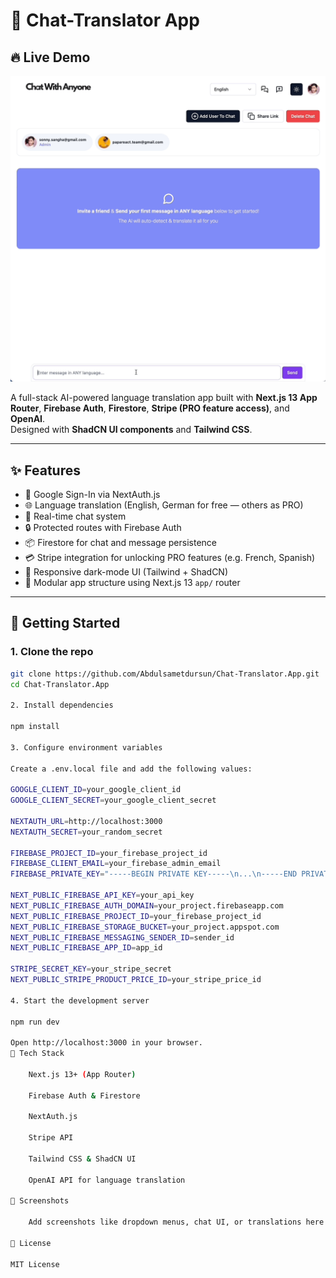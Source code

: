 # 🧠 Chat-Translator App

## 🔥 Live Demo

![App Demo](./images/landingPage/demo.gif)

A full-stack AI-powered language translation app built with **Next.js 13 App Router**, **Firebase
Auth**, **Firestore**, **Stripe (PRO feature access)**, and **OpenAI**.  
Designed with **ShadCN UI components** and **Tailwind CSS**.

---

## ✨ Features

- 🔐 Google Sign-In via NextAuth.js
- 🌐 Language translation (English, German for free — others as PRO)
- 💬 Real-time chat system
- 🔒 Protected routes with Firebase Auth
- 📦 Firestore for chat and message persistence
- 💳 Stripe integration for unlocking PRO features (e.g. French, Spanish)
- 🎨 Responsive dark-mode UI (Tailwind + ShadCN)
- 📁 Modular app structure using Next.js 13 `app/` router

---

## 🚀 Getting Started

### 1. Clone the repo

```bash
git clone https://github.com/Abdulsametdursun/Chat-Translator.App.git
cd Chat-Translator.App

2. Install dependencies

npm install

3. Configure environment variables

Create a .env.local file and add the following values:

GOOGLE_CLIENT_ID=your_google_client_id
GOOGLE_CLIENT_SECRET=your_google_client_secret

NEXTAUTH_URL=http://localhost:3000
NEXTAUTH_SECRET=your_random_secret

FIREBASE_PROJECT_ID=your_firebase_project_id
FIREBASE_CLIENT_EMAIL=your_firebase_admin_email
FIREBASE_PRIVATE_KEY="-----BEGIN PRIVATE KEY-----\n...\n-----END PRIVATE KEY-----\n"

NEXT_PUBLIC_FIREBASE_API_KEY=your_api_key
NEXT_PUBLIC_FIREBASE_AUTH_DOMAIN=your_project.firebaseapp.com
NEXT_PUBLIC_FIREBASE_PROJECT_ID=your_firebase_project_id
NEXT_PUBLIC_FIREBASE_STORAGE_BUCKET=your_project.appspot.com
NEXT_PUBLIC_FIREBASE_MESSAGING_SENDER_ID=sender_id
NEXT_PUBLIC_FIREBASE_APP_ID=app_id

STRIPE_SECRET_KEY=your_stripe_secret
NEXT_PUBLIC_STRIPE_PRODUCT_PRICE_ID=your_stripe_price_id

4. Start the development server

npm run dev

Open http://localhost:3000 in your browser.
🧪 Tech Stack

    Next.js 13+ (App Router)

    Firebase Auth & Firestore

    NextAuth.js

    Stripe API

    Tailwind CSS & ShadCN UI

    OpenAI API for language translation

📸 Screenshots

    Add screenshots like dropdown menus, chat UI, or translations here.

📄 License

MIT License
```
